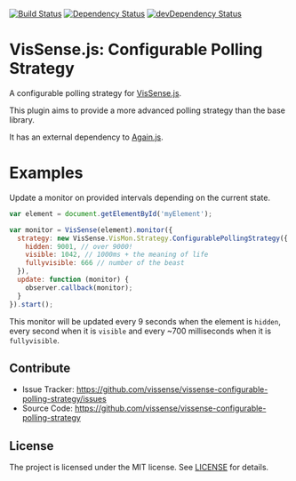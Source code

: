 [![Build Status](https://api.travis-ci.org/vissense/vissense-configurable-polling-strategy.png?branch=master)](https://travis-ci.org/vissense/vissense-configurable-polling-strategy)
[![Dependency Status](https://david-dm.org/vissense/vissense-configurable-polling-strategy.svg)](https://david-dm.org/vissense/vissense-configurable-polling-strategy)
[![devDependency Status](https://david-dm.org/vissense/vissense-configurable-polling-strategy/dev-status.svg)](https://david-dm.org/vissense/vissense-configurable-polling-strategy#info=devDependencies)

VisSense.js: Configurable Polling Strategy
====

A configurable polling strategy for [VisSense.js](https://github.com/vissense/vissense-configurable-polling-strategy).

This plugin aims to provide a more advanced polling strategy than the base library.

It has an external dependency to [Again.js](https://github.com/theborakompanioni/againjs).

Examples
===

Update a monitor on provided intervals depending on the current state.
```javascript
var element = document.getElementById('myElement');

var monitor = VisSense(element).monitor({
  strategy: new VisSense.VisMon.Strategy.ConfigurablePollingStrategy({
    hidden: 9001, // over 9000!
    visible: 1042, // 1000ms + the meaning of life
    fullyvisible: 666 // number of the beast
  }),
  update: function (monitor) {
    observer.callback(monitor);
  }
}).start();
```
This monitor will be updated every 9 seconds when the element is
`hidden`, every second when it is `visible` and
every ~700 milliseconds when it is `fullyvisible`.

Contribute
------------

- Issue Tracker: https://github.com/vissense/vissense-configurable-polling-strategy/issues
- Source Code: https://github.com/vissense/vissense-configurable-polling-strategy

License
-------

The project is licensed under the MIT license. See
[LICENSE](https://github.com/vissense/vissense-configurable-polling-strategy/blob/master/LICENSE) for details.
